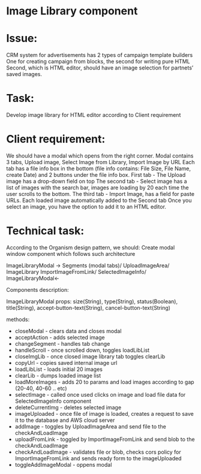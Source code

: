 # Image Library component


# Issue:
CRM system for advertisements has 2 types of campaign template builders
One for creating campaign from blocks, the second for writing pure HTML
Second, which is HTML editor, should have an image selection for partnets’ saved images.

# Task:
Develop image library for HTML editor according to Client requirement

# Client requirement:
We should have a modal which opens from the right corner.
Modal contains 3 tabs, Upload image, Select Image from Library, Import Image by URL
Each tab has a file info box in the bottom (file info contains: File Size, File Name, create Date) and 2 buttons under the file info box.
First tab - The Upload image has a drop-down field on top
The second tab - Select image has a list of images with the search bar, images are loading by 20 each time the user scrolls to the bottom.
The third tab - Import Image, has a field for paste URLs.
Each loaded image automatically added to the Second tab
Once you select an image, you have the option to add it to an HTML editor.


# Technical task:
According to the Organism design pattern, we should:
Create modal window component which follows such architecture

ImageLibraryModal →
	Segments (modal tabs)/
	UploadImageArea/
	ImageLibrary
	ImportImageFromLink/
	SelectedImageInfo/
ImageLibraryModal←






Components description:

ImageLibraryModal
	props: size(String), type(String), status(Boolean), title(String), accept-button-text(String), cancel-button-text(String)

methods:
* closeModal - clears data and closes modal
* acceptAction - adds selected image 
* changeSegment - handles tab change
* handleScroll - once scrolled down, toggles loadLibList
* closeImgLib - once closed image library tab toggles clearLib
* copyUrl - copies saved internal image url 
* loadLibList - loads initial 20 images
* clearLib - dumps loaded image list
* loadMoreImages - adds 20 to params and load images according to gap (20-40, 40-60 .. etc)
* selectImage - called once used clicks on image and load file data for SelectedImageInfo component
* deleteCurrentImg - deletes selected image
* imageUploaded - once file of image is loaded, creates a request to save it to the database and AWS cloud server
* addImage - toggles by UploadImageArea and send file to the checkAndLoadImage
* uploadFromLink - toggled by ImportImageFromLink and send blob to the checkAndLoadImage
* checkAndLoadImage - validates file or blob, checks cors policy for ImportImageFromLink and sends ready form to the imageUploaded
* toggleAddImageModal - oppens modal
